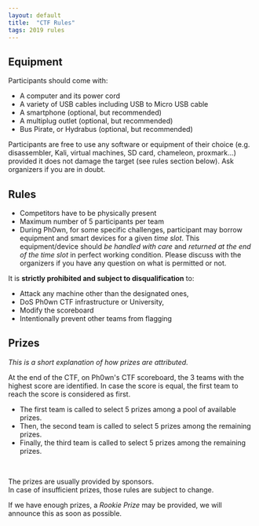 ```yaml
---
layout: default
title:  "CTF Rules"
tags: 2019 rules
---
```


<section class="content-section bg-light" id="about">
        <div class="row">
            <div class="col-lg-10 mx-auto">
	    <h2>Equipment</h2>

Participants should come with:

<ul>
<li>A computer and its power cord</li>
<li>A variety of USB cables including USB to Micro USB cable</li>
<li>A smartphone (optional, but recommended)</li>
<li>A multiplug outlet (optional, but recommended)</li>
<li>Bus Pirate, or Hydrabus (optional, but recommended)</li>
</ul>

Participants are free to use any software or equipment of their choice (e.g. disassembler, Kali, virtual machines, SD card, chameleon, proxmark...) provided it does not damage the target (see rules section below). Ask organizers if you are in doubt.

<h2>Rules</h2>

<ul>
<li>Competitors have to be physically present</li>
<li>Maximum number of 5 participants per team</li>
<li>During Ph0wn, for some specific challenges, participant may borrow equipment and smart devices for a given <i>time slot</i>. This equipment/device should <i>be handled with care</i> and <i>returned at the end of the time slot</i> in perfect working condition. Please discuss with the organizers if you have any question on what is permitted or not.
</li>
</ul>

It is <b>strictly prohibited and subject to disqualification</b> to:

<ul>
<li>Attack any machine other than the designated ones,</li>
<li>DoS Ph0wn CTF infrastructure or University,</li>
<li>Modify the scoreboard</li>
<li>Intentionally prevent other teams from flagging</li>
</ul>

<h2>Prizes</h2>

<i>This is a short explanation of how prizes are attributed.</i>
<br>

At the end of the CTF, on Ph0wn's CTF scoreboard, the 3 teams with the highest score are identified.
In case the score is equal, the first team to reach the score is considered as first.
<br>

<ul>
<li>The first team is called to select 5 prizes among a pool of available prizes.</li>
<li>Then, the second team is called to select 5 prizes among the remaining prizes.</li>
<li>Finally, the third team is called to select 5 prizes among the remaining prizes.</li>
</ul>
<br>

The prizes are usually provided by sponsors.
<br>
In case of insufficient prizes, those rules are subject to change.
<br>


If we have enough prizes, a <i>Rookie Prize</i> may be provided, we will announce this as soon as possible.


</div></div>
</section>
